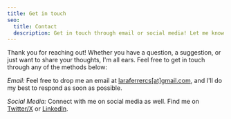 ```yaml
---
title: Get in touch
seo:
  title: Contact
  description: Get in touch through email or social media! Let me know how I can help.
---
```


Thank you for reaching out! Whether you have a question, a suggestion, or just want to share your thoughts, I'm all ears. Feel free to get in touch through any of the methods below:

_Email:_
Feel free to drop me an email at [laraferrercs[at]gmail.com](mailto:laraferrercs@gmail.com), and I'll do my best to respond as soon as possible.

_Social Media:_
Connect with me on social media as well. Find me on [Twitter/X](https://x.com/lara__ferrer) or [LinkedIn](https://www.linkedin.com/in/laraferrer/).
